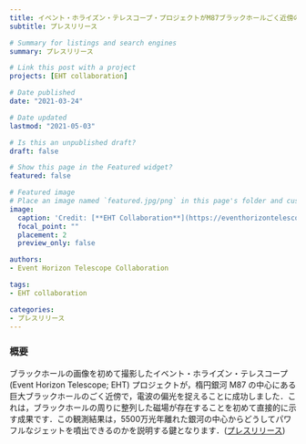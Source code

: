 ```yaml
---
title: イベント・ホライズン・テレスコープ・プロジェクトがM87ブラックホールごく近傍の磁場の画像化に成功
subtitle: プレスリリース

# Summary for listings and search engines
summary: プレスリリース

# Link this post with a project
projects: [EHT collaboration]

# Date published
date: "2021-03-24"

# Date updated
lastmod: "2021-05-03"

# Is this an unpublished draft?
draft: false

# Show this page in the Featured widget?
featured: false

# Featured image
# Place an image named `featured.jpg/png` in this page's folder and customize its options here.
image:
  caption: 'Credit: [**EHT Collaboration**](https://eventhorizontelescope.org/blog/astronomers-image-magnetic-fields-edge-m87s-black-hole)'
  focal_point: ""
  placement: 2
  preview_only: false

authors:
- Event Horizon Telescope Collaboration

tags:
- EHT collaboration

categories:
- プレスリリース
---
```


### 概要

ブラックホールの画像を初めて撮影したイベント・ホライズン・テレスコープ (Event Horizon Telescope; EHT) プロジェクトが，楕円銀河 M87 の中心にある巨大ブラックホールのごく近傍で，電波の偏光を捉えることに成功しました．これは，ブラックホールの周りに整列した磁場が存在することを初めて直接的に示す成果です．この観測結果は，5500万光年離れた銀河の中心からどうしてパワフルなジェットを噴出できるのかを説明する鍵となります．([プレスリリース](https://www.miz.nao.ac.jp/eht-j/c/pr/pr20210324))

